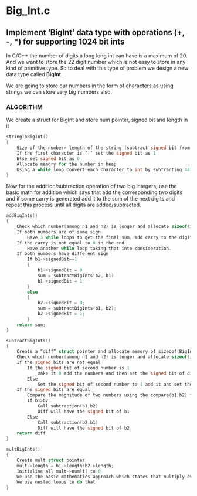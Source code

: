 # Big_Int.c

## Implement ‘BigInt’ data type with operations (+, -, *) for supporting 1024 bit ints

In C/C++ the number of digits a long long int can have is a maximum of 20. And we want to store the
22 digit number which is not easy to store in any kind of primitive type. So to deal with this type of problem we design a new data type called **BigInt**.

We are going to store our numbers in the form of characters as using strings we can store very big numbers also.

### ALGORITHM

We create a struct for BigInt and store num pointer, signed bit and length in it

~~~C
stringToBigInt()
{
    Size of the number= length of the string (subtract signed bit from the length)
    If the first character is ‘-’ set the signed bit as 1
    Else set signed bit as 0
    Allocate memory for the number in heap
    Using a while loop convert each character to int by subtracting 48 from it.
}
~~~

Now for the addition/subtraction operation of two big integers, use the basic math for addition which says that add the corresponding two digits and if some carry is generated add it to the sum of the next digits and repeat this process until all digits are added/subtracted.

~~~C
addBigInts()
{
    Check which number(among n1 and n2) is longer and allocate sizeof(int)*(n+1) memory to the sum->num
    If both numbers are of same sign
        Have 3 while loops to get the final sum, add carry to the digit if it is generated
    If the carry is not equal to 0 in the end
        Have another while loop taking that into consideration.
    If both numbers have different sign
        If b1->signedBit==1
        {
            b1->signedBit = 0
            sum = subtractBigInts(b2, b1)
            b1->signedBit = 1
        }
        else
        {
            b2->signedBit = 0;
            sum = subtractBigInts(b1, b2);
            b2->signedBit = 1;
        }
    return sum;
}
~~~

~~~C
subtractBigInts()
{
    Create a “diff” struct pointer and allocate memory of sizeoof(BigInt)
    Check which number(among n1 and n2) is longer and allocate sizeof(int)*(n) memory to the diff->num
    If the signed bits are not equal
        If the signed bit of second number is 1    
            make it 0 add the numbers and then set the signed bit of diff to 0.
        Else
            Set the signed bit of second number to 1 add it and set the signed bit of diff to 1
    If the signed bits are equal
        Compare the magnitude of two numbers using the compare(b1,b2) function
        If b1>b2
            Call subtraction(b1,b2)
            Diff will have the signed bit of b1
        Else
            Call subtraction(b2,b1)
            Diff will have the signed bit of b2
    return diff
}
~~~

~~~C
multBigInts()
{
    Create mult struct pointer
    mult->length = b1->length+b2->length;
    Initialise all mult->num[i] to 0
    We use the basic mathematics approach which states that multiply every digit of one number with the other complete number and at last add all the numbers we get in multiplication.
    We use nested loops to do that
}
~~~

